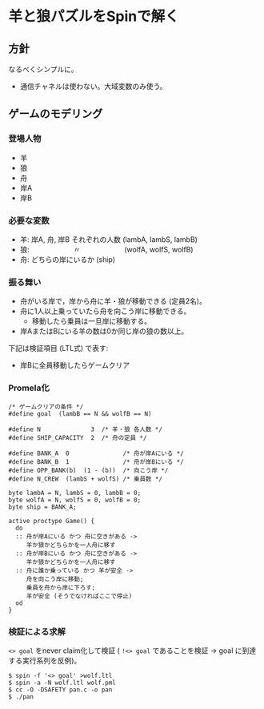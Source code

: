 # 羊と狼パズルをSpinで解く

## 方針
なるべくシンプルに。

* 通信チャネルは使わない。大域変数のみ使う。

## ゲームのモデリング

### 登場人物

* 羊
* 狼
* 舟
* 岸A
* 岸B

### 必要な変数

* 羊: 岸A, 舟, 岸B それぞれの人数 (lambA, lambS, lambB)
* 狼: 　　　　　　〃　　　　　　 (wolfA, wolfS, wolfB)
* 舟: どちらの岸にいるか (ship)

### 振る舞い

* 舟がいる岸で，岸から舟に羊・狼が移動できる (定員2名)。
* 舟に1人以上乗っていたら舟を向こう岸に移動できる。
  * 移動したら乗員は一旦岸に移動する。
* 岸AまたはBにいる羊の数は0か同じ岸の狼の数以上。

下記は検証項目 (LTL式) で表す:

* 岸Bに全員移動したらゲームクリア

### Promela化

```
/* ゲームクリアの条件 */
#define goal  (lambB == N && wolfB == N)

#define N              3  /* 羊・狼 各人数 */
#define SHIP_CAPACITY  2  /* 舟の定員 */

#define BANK_A  0               /* 舟が岸Aにいる */
#define BANK_B  1               /* 舟が岸Bにいる */
#define OPP_BANK(b)  (1 - (b))  /* 向こう岸 */
#define N_CREW  (lambS + wolfS) /* 乗員数 */

byte lambA = N, lambS = 0, lambB = 0;
byte wolfA = N, wolfS = 0, wolfB = 0;
byte ship = BANK_A;

active proctype Game() {
  do
  :: 舟が岸Aにいる かつ 舟に空きがある ->
     羊か狼かどちらかを一人舟に移す
  :: 舟が岸Bにいる かつ 舟に空きがある ->
     羊か狼かどちらかを一人舟に移す
  :: 舟に誰か乗っている かつ 羊が安全 ->
     舟を向こう岸に移動;
     乗員を舟から岸に下ろす;
     羊が安全 (そうでなければここで停止)
  od
}
```

### 検証による求解

`<> goal` をnever claim化して検証 ( `!<> goal` であることを検証 → goal に到達する実行系列を反例)。

```
$ spin -f '<> goal' >wolf.ltl
$ spin -a -N wolf.ltl wolf.pml
$ cc -O -DSAFETY pan.c -o pan
$ ./pan
```

